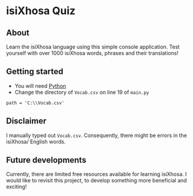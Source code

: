 # isiXhosa Quiz

## About
Learn the isiXhosa language using this simple console application. 
Test yourself with over 1000 isiXhosa words, phrases and their translations!

## Getting started
- You will need [Python](https://www.python.org/downloads/)
- Change the directory of ```Vocab.csv``` on line 19 of ```main.py``` 
``` 
path = 'C:\\Vocab.csv'
```

## Disclaimer 
I manually typed out ```Vocab.csv```. Consequently, there might be errors in the isiXhosa/ English words. 

## Future developments 
Currently, there are limited free resources available for learning isiXhosa. 
I would like to revisit this project, to develop something more beneficial and exciting!  
